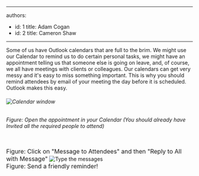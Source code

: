

---
authors:
  - id: 1
    title: Adam Cogan
  - id: 2
    title: Cameron Shaw
---




<span class='intro'> Some of us have Outlook calendars that are full to the brim. We might use our Calendar to remind us to do certain personal tasks, we might have an appointment telling us that someone else is going on leave, and, of course, we all have meetings with clients or colleagues. Our calendars can get very messy and it's easy to miss something important. This is why you should remind attendees by email of your meeting the day before it is scheduled. Outlook makes this easy.
 </span>


  <h6>
    <img class="ms-rteCustom-ImageArea" alt="Calendar window" src="/Communication/RulesToBetterEmail/PublishingImages/betterMeeting1_small.jpg" />
  </h6>
<h6 class="ms-rteCustom-FigureNormal">Figure&#58;&#160;Open the appointment in your Calendar (You should already have Invited all the required people to attend)</h6>
<span class="ms-rteCustom-FigureNormal"><img src="/Communication/RulesToBetterEmail/PublishingImages/Appt-ReplyAllWithMessage.jpg" alt="" /><br>
<br>
<font class="ms-rteCustom-FigureNormal" size="+0">Figure&#58; Click on &quot;Message to Attendees&quot; and then &quot;Reply to All with Message&quot;</font> <img class="ms-rteCustom-ImageArea" alt="Type the messages" src="/Communication/RulesToBetterEmail/PublishingImages/betterMeeting4_small.jpg" /> <br>
<font class="ms-rteCustom-FigureNormal" size="+0">Figure&#58; Send a friendly reminder!</font></span>



